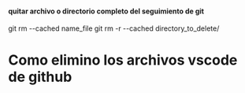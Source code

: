 #### quitar archivo o directorio completo del seguimiento de git
git rm --cached name_file
git rm -r --cached directory_to_delete/


# Como elimino los archivos vscode de github